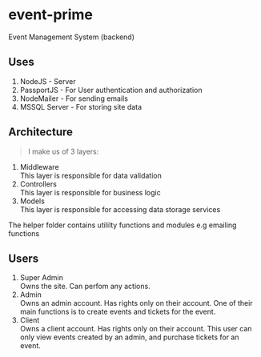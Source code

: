 # event-prime
Event Management System (backend)

## Uses
1.  NodeJS - Server
2.  PassportJS - For User authentication and authorization
3.  NodeMailer - For sending emails
2.  MSSQL Server - For storing site data 


## Architecture
> I make us of 3 layers:
1.  Middleware<br/>
  This layer is responsible for data validation
2.  Controllers<br/>
  This layer is  responsible for business logic
3.  Models<br/>
  This layer is responsible for accessing data storage services
  
  The helper folder contains utililty functions and modules e.g emailing functions
  
## Users
1.  Super Admin<br/> 
  Owns the site. Can perfom any actions.
2.  Admin<br/>
  Owns an admin account. Has rights only on their account. One of their main functions is to create events and tickets for the event.
3.  Client<br/>
  Owns a client account. Has rights only on their account. This user can only view events created by an admin, and purchase tickets for an event.
